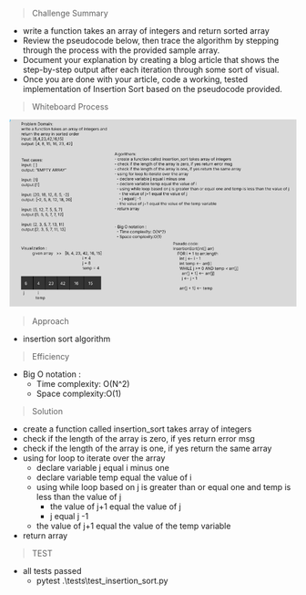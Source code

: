 > Challenge Summary
- write a function takes an array of integers and return sorted array
- Review the pseudocode below, then trace the algorithm by stepping through the process with the provided sample array.
- Document your explanation by creating a blog article that shows the step-by-step output after each iteration through some sort of visual.
- Once you are done with your article, code a working, tested implementation of Insertion Sort based on the pseudocode provided.


> Whiteboard Process


 ![insertion_sort_image](wight_board_insertion_sort.png)


> Approach
- insertion sort algorithm 


> Efficiency
- Big O notation : 
  - Time complexity: O(N^2)
  - Space complexity:O(1)


> Solution
- create a function called insertion_sort takes array of integers
- check if the length of the array is zero, if yes return error msg 
- check if the length of the array is one, if yes return the same array
- using for loop to iterate over the array 
  - declare variable j equal i minus one 
  - declare variable temp equal the value of i 
  - using while loop based on j is greater than or equal one and temp is less than the value of j 
    - the value of j+1 equal the value of j 
    - j equal j -1 
  - the value of j+1 equal the value of the temp variable 
- return array


> TEST
- all tests passed
  - pytest .\tests\test_insertion_sort.py   
    